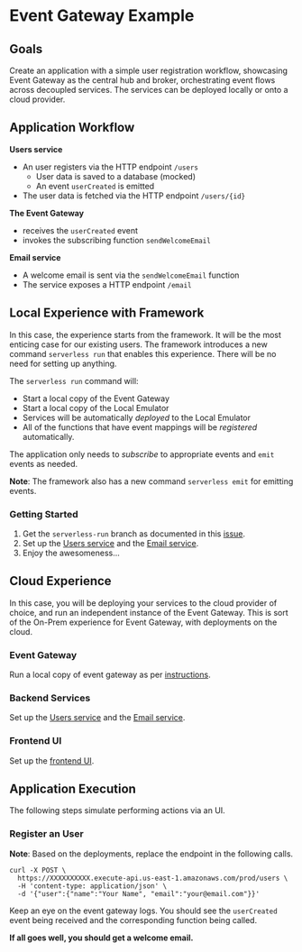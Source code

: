 # Event Gateway Example

## Goals

Create an application with a simple user registration workflow, showcasing Event Gateway as the central hub and broker, orchestrating event flows across decoupled services. The services can be deployed locally or onto a cloud provider. 

## Application Workflow

**Users service**

- An user registers via the HTTP endpoint `/users`
  - User data is saved to a database (mocked)
  - An event `userCreated` is emitted
- The user data is fetched via the HTTP endpoint `/users/{id}`

**The Event Gateway**
  - receives the `userCreated` event
  - invokes the subscribing function `sendWelcomeEmail`

**Email service**

- A welcome email is sent via the `sendWelcomeEmail` function
- The service exposes a HTTP endpoint `/email` 

## Local Experience with Framework

In this case, the experience starts from the framework. It will be the most enticing case for our existing users. The framework introduces a new command `serverless run` that enables this experience. There will be no need for setting up anything.  

The `serverless run` command will:

- Start a local copy of the Event Gateway
- Start a local copy of the Local Emulator
- Services will be automatically *deployed* to the Local Emulator
- All of the functions that have event mappings will be *registered* automatically.

The application only needs to *subscribe* to appropriate events and `emit` events as needed.

**Note**: The framework also has a new command `serverless emit` for emitting events. 

### Getting Started

1. Get the `serverless-run` branch as documented in this [issue](https://github.com/serverless/serverless/pull/4034).
2. Set up the [Users service](./services/users-services/README.md) and the [Email service](./services/email-services/README.md).
3. Enjoy the awesomeness...

## Cloud Experience

In this case, you will be deploying your services to the cloud provider of choice, and run an independent instance of the Event Gateway. This is sort of the On-Prem experience for Event Gateway, with deployments on the cloud.

### Event Gateway

Run a local copy of event gateway as per [instructions](https://github.com/serverless/event-gateway#running-locally).

### Backend Services

Set up the [Users service](./services/users-services/README.md) and the [Email service](./services/email-services/README.md).

### Frontend UI

Set up the [frontend UI](./frontend/README.md).

## Application Execution

The following steps simulate performing actions via an UI.

### Register an User

**Note**: Based on the deployments, replace the endpoint in the following calls.

```
curl -X POST \
  https://XXXXXXXXXX.execute-api.us-east-1.amazonaws.com/prod/users \
  -H 'content-type: application/json' \
  -d '{"user":{"name":"Your Name", "email":"your@email.com"}}'
```

Keep an eye on the event gateway logs. You should see the `userCreated` event being received and the corresponding function being called. 

**If all goes well, you should get a welcome email.**

